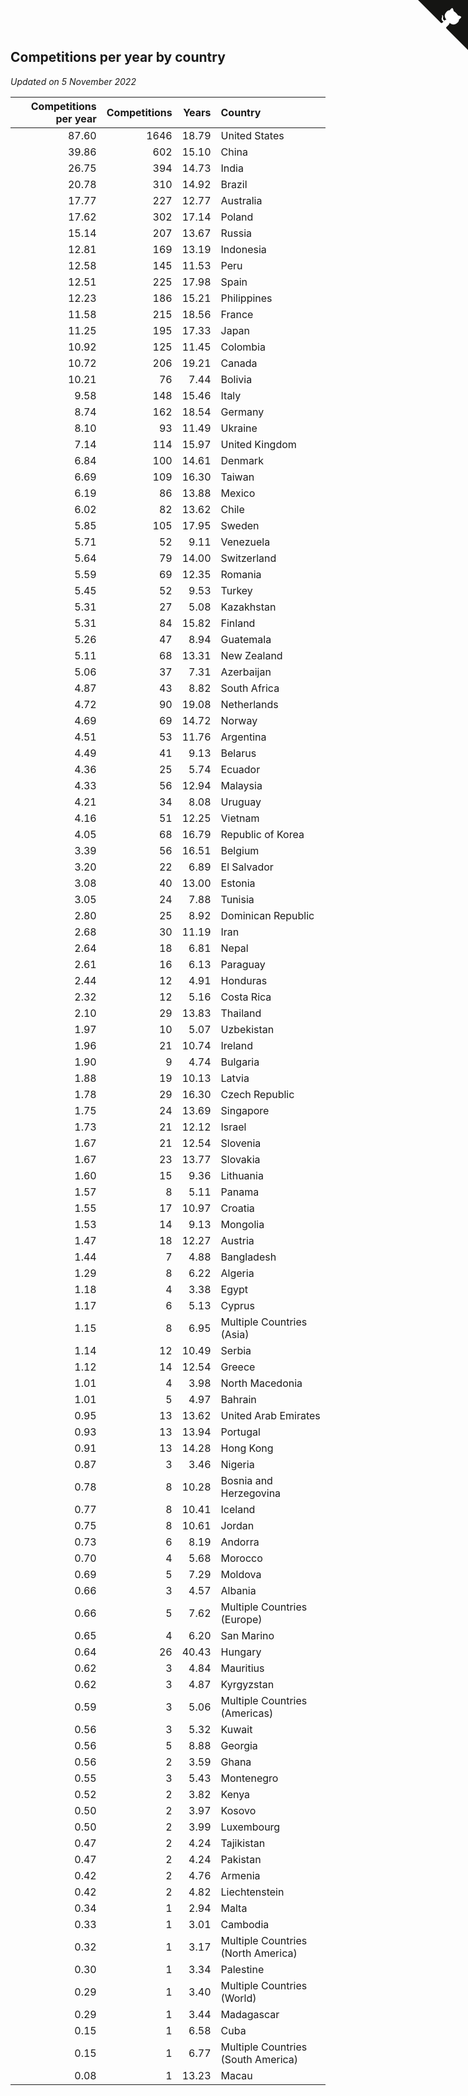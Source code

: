 ## Competitions per year by country

*Updated on  5 November 2022*

| Competitions per year | Competitions | Years | Country |
| ---: | ---: | ---: | :--- |
| 87.60 | 1646 | 18.79 | United States |
| 39.86 | 602 | 15.10 | China |
| 26.75 | 394 | 14.73 | India |
| 20.78 | 310 | 14.92 | Brazil |
| 17.77 | 227 | 12.77 | Australia |
| 17.62 | 302 | 17.14 | Poland |
| 15.14 | 207 | 13.67 | Russia |
| 12.81 | 169 | 13.19 | Indonesia |
| 12.58 | 145 | 11.53 | Peru |
| 12.51 | 225 | 17.98 | Spain |
| 12.23 | 186 | 15.21 | Philippines |
| 11.58 | 215 | 18.56 | France |
| 11.25 | 195 | 17.33 | Japan |
| 10.92 | 125 | 11.45 | Colombia |
| 10.72 | 206 | 19.21 | Canada |
| 10.21 | 76 | 7.44 | Bolivia |
| 9.58 | 148 | 15.46 | Italy |
| 8.74 | 162 | 18.54 | Germany |
| 8.10 | 93 | 11.49 | Ukraine |
| 7.14 | 114 | 15.97 | United Kingdom |
| 6.84 | 100 | 14.61 | Denmark |
| 6.69 | 109 | 16.30 | Taiwan |
| 6.19 | 86 | 13.88 | Mexico |
| 6.02 | 82 | 13.62 | Chile |
| 5.85 | 105 | 17.95 | Sweden |
| 5.71 | 52 | 9.11 | Venezuela |
| 5.64 | 79 | 14.00 | Switzerland |
| 5.59 | 69 | 12.35 | Romania |
| 5.45 | 52 | 9.53 | Turkey |
| 5.31 | 27 | 5.08 | Kazakhstan |
| 5.31 | 84 | 15.82 | Finland |
| 5.26 | 47 | 8.94 | Guatemala |
| 5.11 | 68 | 13.31 | New Zealand |
| 5.06 | 37 | 7.31 | Azerbaijan |
| 4.87 | 43 | 8.82 | South Africa |
| 4.72 | 90 | 19.08 | Netherlands |
| 4.69 | 69 | 14.72 | Norway |
| 4.51 | 53 | 11.76 | Argentina |
| 4.49 | 41 | 9.13 | Belarus |
| 4.36 | 25 | 5.74 | Ecuador |
| 4.33 | 56 | 12.94 | Malaysia |
| 4.21 | 34 | 8.08 | Uruguay |
| 4.16 | 51 | 12.25 | Vietnam |
| 4.05 | 68 | 16.79 | Republic of Korea |
| 3.39 | 56 | 16.51 | Belgium |
| 3.20 | 22 | 6.89 | El Salvador |
| 3.08 | 40 | 13.00 | Estonia |
| 3.05 | 24 | 7.88 | Tunisia |
| 2.80 | 25 | 8.92 | Dominican Republic |
| 2.68 | 30 | 11.19 | Iran |
| 2.64 | 18 | 6.81 | Nepal |
| 2.61 | 16 | 6.13 | Paraguay |
| 2.44 | 12 | 4.91 | Honduras |
| 2.32 | 12 | 5.16 | Costa Rica |
| 2.10 | 29 | 13.83 | Thailand |
| 1.97 | 10 | 5.07 | Uzbekistan |
| 1.96 | 21 | 10.74 | Ireland |
| 1.90 | 9 | 4.74 | Bulgaria |
| 1.88 | 19 | 10.13 | Latvia |
| 1.78 | 29 | 16.30 | Czech Republic |
| 1.75 | 24 | 13.69 | Singapore |
| 1.73 | 21 | 12.12 | Israel |
| 1.67 | 21 | 12.54 | Slovenia |
| 1.67 | 23 | 13.77 | Slovakia |
| 1.60 | 15 | 9.36 | Lithuania |
| 1.57 | 8 | 5.11 | Panama |
| 1.55 | 17 | 10.97 | Croatia |
| 1.53 | 14 | 9.13 | Mongolia |
| 1.47 | 18 | 12.27 | Austria |
| 1.44 | 7 | 4.88 | Bangladesh |
| 1.29 | 8 | 6.22 | Algeria |
| 1.18 | 4 | 3.38 | Egypt |
| 1.17 | 6 | 5.13 | Cyprus |
| 1.15 | 8 | 6.95 | Multiple Countries (Asia) |
| 1.14 | 12 | 10.49 | Serbia |
| 1.12 | 14 | 12.54 | Greece |
| 1.01 | 4 | 3.98 | North Macedonia |
| 1.01 | 5 | 4.97 | Bahrain |
| 0.95 | 13 | 13.62 | United Arab Emirates |
| 0.93 | 13 | 13.94 | Portugal |
| 0.91 | 13 | 14.28 | Hong Kong |
| 0.87 | 3 | 3.46 | Nigeria |
| 0.78 | 8 | 10.28 | Bosnia and Herzegovina |
| 0.77 | 8 | 10.41 | Iceland |
| 0.75 | 8 | 10.61 | Jordan |
| 0.73 | 6 | 8.19 | Andorra |
| 0.70 | 4 | 5.68 | Morocco |
| 0.69 | 5 | 7.29 | Moldova |
| 0.66 | 3 | 4.57 | Albania |
| 0.66 | 5 | 7.62 | Multiple Countries (Europe) |
| 0.65 | 4 | 6.20 | San Marino |
| 0.64 | 26 | 40.43 | Hungary |
| 0.62 | 3 | 4.84 | Mauritius |
| 0.62 | 3 | 4.87 | Kyrgyzstan |
| 0.59 | 3 | 5.06 | Multiple Countries (Americas) |
| 0.56 | 3 | 5.32 | Kuwait |
| 0.56 | 5 | 8.88 | Georgia |
| 0.56 | 2 | 3.59 | Ghana |
| 0.55 | 3 | 5.43 | Montenegro |
| 0.52 | 2 | 3.82 | Kenya |
| 0.50 | 2 | 3.97 | Kosovo |
| 0.50 | 2 | 3.99 | Luxembourg |
| 0.47 | 2 | 4.24 | Tajikistan |
| 0.47 | 2 | 4.24 | Pakistan |
| 0.42 | 2 | 4.76 | Armenia |
| 0.42 | 2 | 4.82 | Liechtenstein |
| 0.34 | 1 | 2.94 | Malta |
| 0.33 | 1 | 3.01 | Cambodia |
| 0.32 | 1 | 3.17 | Multiple Countries (North America) |
| 0.30 | 1 | 3.34 | Palestine |
| 0.29 | 1 | 3.40 | Multiple Countries (World) |
| 0.29 | 1 | 3.44 | Madagascar |
| 0.15 | 1 | 6.58 | Cuba |
| 0.15 | 1 | 6.77 | Multiple Countries (South America) |
| 0.08 | 1 | 13.23 | Macau |


<a href="https://github.com/JustinTimeCuber/wca_statistics" class="github-corner" aria-label="View source on Github"><svg width="80" height="80" viewBox="0 0 250 250" style="fill:#151513; color:#fff; position: absolute; top: 0; border: 0; right: 0;" aria-hidden="true"><path d="M0,0 L115,115 L130,115 L142,142 L250,250 L250,0 Z"></path><path d="M128.3,109.0 C113.8,99.7 119.0,89.6 119.0,89.6 C122.0,82.7 120.5,78.6 120.5,78.6 C119.2,72.0 123.4,76.3 123.4,76.3 C127.3,80.9 125.5,87.3 125.5,87.3 C122.9,97.6 130.6,101.9 134.4,103.2" fill="currentColor" style="transform-origin: 130px 106px;" class="octo-arm"></path><path d="M115.0,115.0 C114.9,115.1 118.7,116.5 119.8,115.4 L133.7,101.6 C136.9,99.2 139.9,98.4 142.2,98.6 C133.8,88.0 127.5,74.4 143.8,58.0 C148.5,53.4 154.0,51.2 159.7,51.0 C160.3,49.4 163.2,43.6 171.4,40.1 C171.4,40.1 176.1,42.5 178.8,56.2 C183.1,58.6 187.2,61.8 190.9,65.4 C194.5,69.0 197.7,73.2 200.1,77.6 C213.8,80.2 216.3,84.9 216.3,84.9 C212.7,93.1 206.9,96.0 205.4,96.6 C205.1,102.4 203.0,107.8 198.3,112.5 C181.9,128.9 168.3,122.5 157.7,114.1 C157.9,116.9 156.7,120.9 152.7,124.9 L141.0,136.5 C139.8,137.7 141.6,141.9 141.8,141.8 Z" fill="currentColor" class="octo-body"></path></svg></a><style>.github-corner:hover .octo-arm{animation:octocat-wave 560ms ease-in-out}@keyframes octocat-wave{0%,100%{transform:rotate(0)}20%,60%{transform:rotate(-25deg)}40%,80%{transform:rotate(10deg)}}@media (max-width:500px){.github-corner:hover .octo-arm{animation:none}.github-corner .octo-arm{animation:octocat-wave 560ms ease-in-out}}</style>
